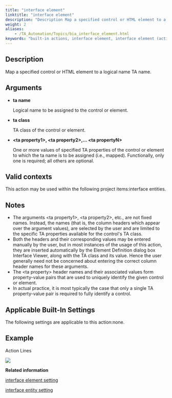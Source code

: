 ```yaml
--- 
title: "interface element"
linktitle: "interface element"
description: "Description Map a specified control or HTML element to a logical name TA name. Arguments ta name Logical name to be assigned to the control or element. ta class TA class of the control or element. &lt;ta ..."
weight: 2
aliases: 
    - /TA_Automation/Topics/bia_interface_element.html
keywords: "built-in actions, interface element, interface element (action), interface element, map specified control or HTML element to logical name in TA"
---
```


## Description

Map a specified control or HTML element to a logical name TA name.

## Arguments

-   **ta name**

    Logical name to be assigned to the control or element.

-   **ta class**

    TA class of the control or element.

-   **<ta property1\>, <ta property2\>,... <ta propertyN\>**

    One or more values of specified TA properties of the control or element to which the ta name is to be assigned \(i.e., mapped\). Functionally, only one is required; all others are optional.


## Valid contexts

This action may be used within the following project items:interface entities.

## Notes

-   The arguments <ta property1\>, <ta property2\>, etc., are not fixed names. Instead, the names \(that is, the column headers which appear over the argument values\), are selected by the user and are limited to the specific TA properties available for the control's TA class.
-   Both the headers and their corresponding values may be entered manually by the user, but in most instances of the usage of this action, they are inserted automatically by the Element Definition dialog box Interface Viewer, along with the TA class and its value. Hence the user generally need not be concerned about entering the correct column header names for these arguments.
-   The <ta property\> header names and their associated values form property-value pairs that are used to uniquely identify the given control or element.
-   In actual practice, it is most typically the case that only a single TA property-value pair is required to fully identify a control.

## Applicable Built-In Settings

The following settings are applicable to this action:none.

## Example

Action Lines

![](/images/TA_Automation/Images/bia_interface_element_pgm.png)

**Related information**  



[interface element setting](/automation-guide/action-based-testing-language/built-in-actions/test-support-actions/deprecated/interface-element-setting)

[interface entity setting](/automation-guide/action-based-testing-language/built-in-actions/test-support-actions/interface-handling/interface-entity-setting)
